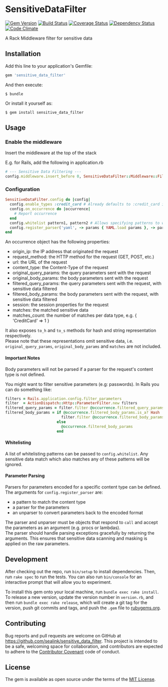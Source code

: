 # SensitiveDataFilter

[![Gem Version](https://badge.fury.io/rb/sensitive_data_filter.svg)](http://badge.fury.io/rb/sensitive_data_filter)
[![Build Status](https://travis-ci.org/sealink/sensitive_data_filter.svg?branch=master)](https://travis-ci.org/sealink/sensitive_data_filter)
[![Coverage Status](https://coveralls.io/repos/sealink/sensitive_data_filter/badge.svg)](https://coveralls.io/r/sealink/sensitive_data_filter)
[![Dependency Status](https://gemnasium.com/sealink/sensitive_data_filter.svg)](https://gemnasium.com/sealink/sensitive_data_filter)
[![Code Climate](https://codeclimate.com/github/sealink/sensitive_data_filter/badges/gpa.svg)](https://codeclimate.com/github/sealink/sensitive_data_filter)

A Rack Middleware filter for sensitive data

## Installation

Add this line to your application's Gemfile:

```ruby
gem 'sensitive_data_filter'
```

And then execute:

    $ bundle

Or install it yourself as:

    $ gem install sensitive_data_filter

## Usage

### Enable the middleware

Insert the middleware at the top of the stack

E.g. for Rails, add the following in application.rb

```ruby
# --- Sensitive Data Filtering ---
config.middleware.insert_before 0, SensitiveDataFilter::Middleware::Filter
```

### Configuration

```ruby
SensitiveDataFilter.config do |config|
  config.enable_types :credit_card # Already defaults to :credit_card if not specified
  config.on_occurrence do |occurrence| 
    # Report occurrence
  end
  config.whitelist pattern1, pattern2 # Allows specifying patterns to whitelist matches
  config.register_parser('yaml', -> params { YAML.load params }, -> params { YAML.dump params })
end
```

An occurrence object has the following properties:

* origin_ip:             the IP address that originated the request
* request_method:        the HTTP method for the request (GET, POST, etc.)
* url:                   the URL of the request
* content_type:          the Content-Type of the request
* original_query_params: the query parameters sent with the request
* original_body_params:  the body parameters sent with the request
* filtered_query_params: the query parameters sent with the request, with sensitive data filtered
* filtered_body_params:  the body parameters sent with the request, with sensitive data filtered
* session:               the session properties for the request
* matches:               the matched sensitive data
* matches_count:         the number of matches per data type, e.g. { 'CreditCard' => 1 }

It also exposes `to_h` and `to_s` methods for hash and string representation respectively.  
Please note that these representations omit sensitive data, 
i.e. `original_query_params`, `original_body_params` and `matches` are not included.

#### Important Notes

Body parameters will not be parsed if a parser for the request's content type is not defined.

You might want to filter sensitive parameters (e.g: passwords).
In Rails you can do something like:

```ruby
filters = Rails.application.config.filter_parameters
filter  = ActionDispatch::Http::ParameterFilter.new filters
filtered_query_params = filter.filter @occurrence.filtered_query_params
filtered_body_params = if @occurrence.filtered_body_params.is_a? Hash
                         filter.filter @occurrence.filtered_body_params
                       else
                         @occurrence.filtered_body_params
                       end
```

#### Whitelisting

A list of whitelisting patterns can be passed to `config.whitelist`. 
Any sensitive data match which also matches any of these patterns will be ignored.

#### Parameter Parsing

Parsers for parameters encoded for a specific content type can be defined.
The arguments for `config.register_parser` are:
* a pattern to match the content type
* a parser for the parameters
* an unparser to convert parameters back to the encoded format
 
The parser and unparser must be objects that respond to `call` and accept the parameters as an argument (e.g. procs or lambdas).  
The parser should handle parsing exceptions gracefully by returning the arguments. 
This ensures that sensitive data scanning and masking is applied on the raw parameters.

## Development

After checking out the repo, run `bin/setup` to install dependencies. Then, run `rake spec` to run the tests. You can also run `bin/console` for an interactive prompt that will allow you to experiment.

To install this gem onto your local machine, run `bundle exec rake install`. To release a new version, update the version number in `version.rb`, and then run `bundle exec rake release`, which will create a git tag for the version, push git commits and tags, and push the `.gem` file to [rubygems.org](https://rubygems.org).

## Contributing

Bug reports and pull requests are welcome on GitHub at https://github.com/sealink/sensitive_data_filter. This project is intended to be a safe, welcoming space for collaboration, and contributors are expected to adhere to the [Contributor Covenant](http://contributor-covenant.org) code of conduct.


## License

The gem is available as open source under the terms of the [MIT License](http://opensource.org/licenses/MIT).

